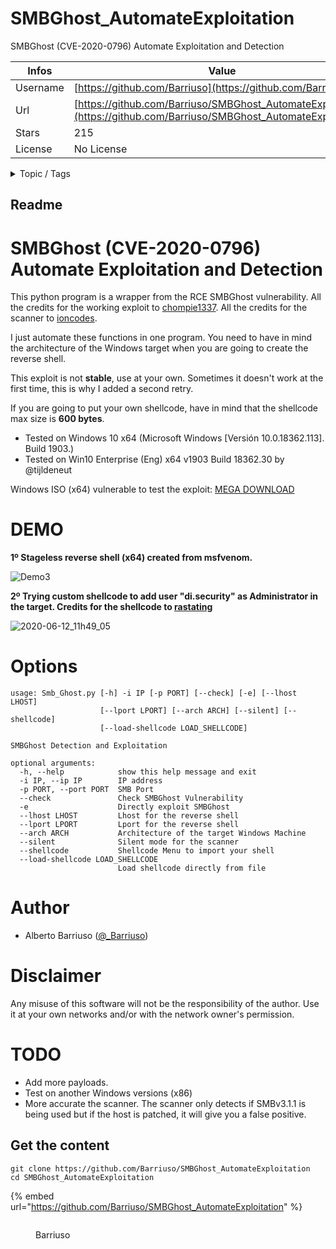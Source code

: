 # SMBGhost_AutomateExploitation

SMBGhost (CVE-2020-0796) Automate Exploitation and Detection

| Infos    | Value                                                              |
| -------- | -------------------------------------------------------------------|
| Username | [https://github.com/Barriuso](https://github.com/Barriuso) |
| Url      | [https://github.com/Barriuso/SMBGhost_AutomateExploitation](https://github.com/Barriuso/SMBGhost_AutomateExploitation)                                               |
| Stars    | 215                                                          |
| License  | No License                                                        |

<details>

<summary>Topic / Tags</summary>



</details>

## Readme

# SMBGhost (CVE-2020-0796) Automate Exploitation and Detection

This python program is a wrapper from the RCE SMBGhost vulnerability. All the credits for the working exploit to [chompie1337][1]. All the credits for the scanner to [ioncodes][2].

I just automate these functions in one program. You need to have in mind the architecture of the Windows target when you are going to create the reverse shell.

This exploit is not **stable**, use at your own. Sometimes it doesn't work at the first time, this is why I added a second retry.

If you are going to put your own shellcode, have in mind that the shellcode max size is **600 bytes**.

* Tested on Windows 10 x64 (Microsoft Windows [Versión 10.0.18362.113]. Build 1903.)
* Tested on Win10 Enterprise (Eng) x64 v1903 Build 18362.30 by @tijldeneut

Windows ISO (x64) vulnerable to test the exploit: [MEGA DOWNLOAD](https://mega.nz/file/FPxQ2BKa#86Dfq3pfb5iCpC5BK9TxfUm5XJLmJoiNm3Pf7Yv_qCc)

# DEMO
**1º Stageless reverse shell (x64) created from msfvenom.**

![Demo3](https://user-images.githubusercontent.com/16231048/84297744-59c36d80-ab4e-11ea-8f09-ab7aff004bca.gif)

**2º Trying custom shellcode to add user "di.security" as Administrator in the target. Credits for the shellcode to [rastating][4]**

![2020-06-12_11h49_05](https://user-images.githubusercontent.com/16231048/84492127-f8aead80-aca5-11ea-8455-f873fc85231f.png)


# Options
```
usage: Smb_Ghost.py [-h] -i IP [-p PORT] [--check] [-e] [--lhost LHOST]
                    [--lport LPORT] [--arch ARCH] [--silent] [--shellcode]
                    [--load-shellcode LOAD_SHELLCODE]

SMBGhost Detection and Exploitation

optional arguments:
  -h, --help            show this help message and exit
  -i IP, --ip IP        IP address
  -p PORT, --port PORT  SMB Port
  --check               Check SMBGhost Vulnerability
  -e                    Directly exploit SMBGhost
  --lhost LHOST         Lhost for the reverse shell
  --lport LPORT         Lport for the reverse shell
  --arch ARCH           Architecture of the target Windows Machine
  --silent              Silent mode for the scanner
  --shellcode           Shellcode Menu to import your shell
  --load-shellcode LOAD_SHELLCODE
                        Load shellcode directly from file

```

# Author
* Alberto Barriuso ([@_Barriuso](https://twitter.com/_Barriuso))

# Disclaimer

Any misuse of this software will not be the responsibility of the author. Use it at your own networks and/or with the network owner's permission.

# TODO
* Add more payloads.
* Test on another Windows versions (x86)
* More accurate the scanner. The scanner only detects if SMBv3.1.1 is being used but if the host is patched, it will give you a false positive.

[1]: https://github.com/chompie1337/SMBGhost_RCE_PoC
[2]: https://github.com/ioncodes/SMBGhost
[3]:https://github.com/Veil-Framework/Veil
[4]:https://rastating.github.io/altering-msfvenom-exec-payload-to-work-without-exitfunc/



## Get the content

```
git clone https://github.com/Barriuso/SMBGhost_AutomateExploitation
cd SMBGhost_AutomateExploitation
```

{% embed url="https://github.com/Barriuso/SMBGhost_AutomateExploitation" %}

<figure><img src="https://avatars.githubusercontent.com/u/16231048?v=4" alt=""><figcaption><p>Barriuso</p></figcaption></figure>
